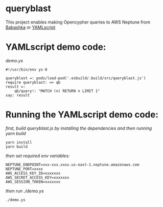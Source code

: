 # queryblast

This project enables making Opencypher queries to AWS Neptune from [Babashka](https://github.com/babashka/babashka) or [YAMLscript](https://github.com/yaml/yamlscript)

# YAMLscript demo code: 

*demo.ys*


    #!/usr/bin/env ys-0

    queryblast =: pods/load-pod('.esbuild/.build/src/queryblast.js')
    require queryblast: => qb
    result =:
        qb/query!: "MATCH (n) RETURN n LIMIT 1"
    say: result


# Running the YAMLscript demo code: 

*first, build queryblast.js by installing the dependencies and then running yarn build*

    yarn install
    yarn build


*then set required env variables:*


    NEPTUNE_ENDPOINT=xxx-xxx.xxxx.us-east-1.neptune.amazonaws.com
    NEPTUNE_PORT=xxxx
    AWS_ACCESS_KEY_ID=xxxxxxx
    AWS_SECRET_ACCESS_KEY=xxxxxxx
    AWS_SESSION_TOKEN=xxxxxxx


*then run ./demo.ys*

    
    ./demo.ys
